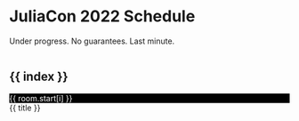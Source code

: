 # JuliaCon 2022 Schedule

Under progress. No guarantees. Last minute.

<div class="columns">
  <div v-for="(room, index) in day1" class="column">
    <h2>{{ index }}</h2>
    <div
      v-for="(title, i) in room.title"
      :class='"card is-size-6 mb-0 " + index'
      :id='index + "-" + room.start[i]'
      :style="{ height: room.height[i] * 10 + 'px' }"
    >
      <div class="card-header">
        {{ room.start[i] }}
      </div>
      <div class="card-content p-1">
        {{ title }}
      </div>
    </div>
  </div>
</div>

<script setup>
import { schedule } from './schedule.json'

const timeToMinutes = (d) => {
  const hh = d.slice(0,2)
  const mm = d.slice(3,5)
  return parseInt(hh) * 60 + parseInt(mm)
}

const minutesToTime = (mm) => {
  const h = Math.floor(mm / 60)
  const hh = h < 10 ? `0${h}` : `${h}`
  mm = mm % 60
  let d = `${hh}:${mm}`
  if (mm == 0) {
    d = d + '0'
  }
  return d
}

const days = schedule.conference.days.slice(8,11)

const roomNames = Object.keys(days[0].rooms)

const day1 = {}
for (const room of roomNames) {
  if (room == 'Sponsored forums') {
    continue
  }
  const roomArray = days[0].rooms[room]
  let currTime = '12:30'
  day1[room] = {
    'color': room == 'Red' ? 'red' : 'white',
    'title': [],
    'start': [],
    'duration': [],
    'height': [],
  }
  for (let i = 0; i < roomArray.length; i++) {
    const talk = roomArray[i]
    if (currTime < talk.start) {
      day1[room].title.push('EMPTY')
      day1[room].start.push(currTime)
      const nextTalkStart = talk.start
      const d = timeToMinutes(nextTalkStart) - timeToMinutes(currTime)
      day1[room].duration.push(d)
      day1[room].height.push(d)
      currTime = minutesToTime(timeToMinutes(currTime) + d)
    }
    day1[room].title.push(talk.title)
    day1[room].start.push(talk.start)
    day1[room].duration.push(timeToMinutes(talk.duration))
    day1[room].height.push(timeToMinutes(talk.duration))
    currTime = minutesToTime(timeToMinutes(currTime) + timeToMinutes(talk.duration))
  }
}
</script>

<style>
.container, .content, .content-container {
  width: 1600px !important;
  max-width: 1600px !important;
}
.card-header {
  background-color: #000;
  color: #fff;
}
.Green {
  background-color: #bfb;
}
.Red {
  background-color: #fbb;
}
.Purple {
  background-color: #fbf;
}
.Blue {
  background-color: #bbf;
}
.BoF {
  background-color: #bbb;
}
.JuMP {
  background-color: #fdb;
}
</style>
